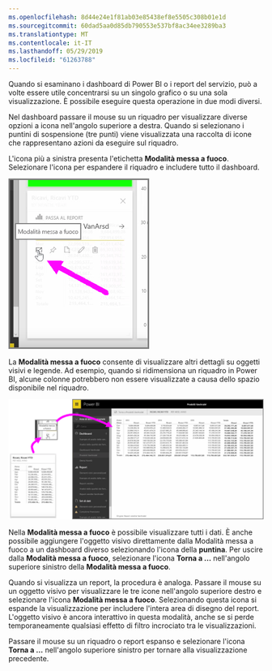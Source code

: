 ```yaml
---
ms.openlocfilehash: 8d44e24e1f81ab03e85438ef8e5505c308b01e1d
ms.sourcegitcommit: 60dad5aa0d85db790553e537bf8ac34ee3289ba3
ms.translationtype: MT
ms.contentlocale: it-IT
ms.lasthandoff: 05/29/2019
ms.locfileid: "61263788"
---
```

Quando si esaminano i dashboard di Power BI o i report del servizio, può a volte essere utile concentrarsi su un singolo grafico o su una sola visualizzazione. È possibile eseguire questa operazione in due modi diversi.

Nel dashboard passare il mouse su un riquadro per visualizzare diverse opzioni a icona nell'angolo superiore a destra. Quando si selezionano i puntini di sospensione (tre punti) viene visualizzata una raccolta di icone che rappresentano azioni da eseguire sul riquadro.

L'icona più a sinistra presenta l'etichetta **Modalità messa a fuoco**. Selezionare l'icona per espandere il riquadro e includere tutto il dashboard.

![](media/4-4b-display-visuals-tiles-fullscreen/4-4b_1.png)

La **Modalità messa a fuoco** consente di visualizzare altri dettagli su oggetti visivi e legende. Ad esempio, quando si ridimensiona un riquadro in Power BI, alcune colonne potrebbero non essere visualizzate a causa dello spazio disponibile nel riquadro.

![](media/4-4b-display-visuals-tiles-fullscreen/4-4b_2.png)

Nella **Modalità messa a fuoco** è possibile visualizzare tutti i dati. È anche possibile aggiungere l'oggetto visivo direttamente dalla Modalità messa a fuoco a un dashboard diverso selezionando l'icona della **puntina**. Per uscire dalla **Modalità messa a fuoco**, selezionare l'icona **Torna a ...** nell'angolo superiore sinistro della **Modalità messa a fuoco**.

Quando si visualizza un report, la procedura è analoga. Passare il mouse su un oggetto visivo per visualizzare le tre icone nell'angolo superiore destro e selezionare l'icona **Modalità messa a fuoco**. Selezionando questa icona si espande la visualizzazione per includere l'intera area di disegno del report. L'oggetto visivo è ancora interattivo in questa modalità, anche se si perde temporaneamente qualsiasi effetto di filtro incrociato tra le visualizzazioni.

Passare il mouse su un riquadro o report espanso e selezionare l'icona **Torna a ...** nell'angolo superiore sinistro per tornare alla visualizzazione precedente.


